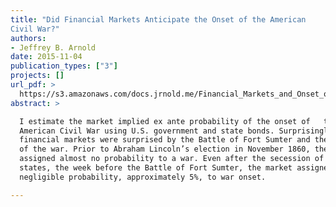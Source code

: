 ```yaml
---
title: "Did Financial Markets Anticipate the Onset of the American
Civil War?"
authors:
- Jeffrey B. Arnold
date: 2015-11-04
publication_types: ["3"]
projects: []
url_pdf: >
  https://s3.amazonaws.com/docs.jrnold.me/Financial_Markets_and_Onset_of_the_American_Civil_War_2015-11-04.pdf
abstract: >

  I estimate the market implied ex ante probability of the onset of   the
  American Civil War using U.S. government and state bonds. Surprisingly,
  financial markets were surprised by the Battle of Fort Sumter and the start
  of the war. Prior to Abraham Lincoln’s election in November 1860, the market
  assigned almost no probability to a war. Even after the secession of several
  states, the week before the Battle of Fort Sumter, the market assigned a
  negligible probability, approximately 5%, to war onset.

---
```

